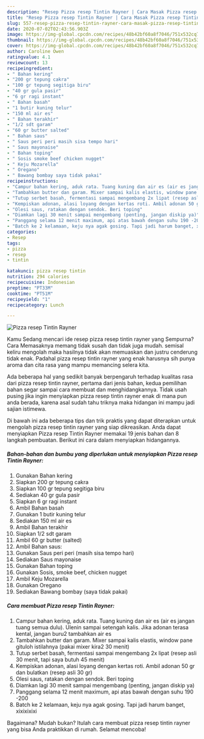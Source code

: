 ```yaml
---
description: "Resep Pizza resep Tintin Rayner | Cara Masak Pizza resep Tintin Rayner Yang Mudah Dan Praktis"
title: "Resep Pizza resep Tintin Rayner | Cara Masak Pizza resep Tintin Rayner Yang Mudah Dan Praktis"
slug: 557-resep-pizza-resep-tintin-rayner-cara-masak-pizza-resep-tintin-rayner-yang-mudah-dan-praktis
date: 2020-07-02T02:43:56.903Z
image: https://img-global.cpcdn.com/recipes/48b42bf60a8f7046/751x532cq70/pizza-resep-tintin-rayner-foto-resep-utama.jpg
thumbnail: https://img-global.cpcdn.com/recipes/48b42bf60a8f7046/751x532cq70/pizza-resep-tintin-rayner-foto-resep-utama.jpg
cover: https://img-global.cpcdn.com/recipes/48b42bf60a8f7046/751x532cq70/pizza-resep-tintin-rayner-foto-resep-utama.jpg
author: Caroline Owen
ratingvalue: 4.1
reviewcount: 13
recipeingredient:
- " Bahan kering"
- "200 gr tepung cakra"
- "100 gr tepung segitiga biru"
- "40 gr gula pasir"
- "6 gr ragi instant"
- " Bahan basah"
- "1 butir kuning telur"
- "150 ml air es"
- " Bahan terakhir"
- "1/2 sdt garam"
- "60 gr butter salted"
- " Bahan saus"
- " Saus peri peri masih sisa tempo hari"
- " Saus mayonaise"
- " Bahan toping"
- " Sosis smoke beef chicken nugget"
- " Keju Mozarella"
- " Oregano"
- " Bawang bombay saya tidak pakai"
recipeinstructions:
- "Campur bahan kering, aduk rata. Tuang kuning dan air es (air es jangan tuang semua dulu). Ulenin sampai setengah kalis. Jika adonan terasa kental, jangan buru2 tambahkan air es"
- "Tambahkan butter dan garam. Mixer sampai kalis elastis, window pane gituloh istilahnya (pakai mixer kira2 30 menit)"
- "Tutup serbet basah, fermentasi sampai mengembang 2x lipat (resep asli 30 menit, tapi saya butuh 45 menit)"
- "Kempiskan adonan, alasi loyang dengan kertas roti. Ambil adonan 50 gr dan bulatkan (resep asli 30 gr)"
- "Olesi saus, ratakan dengan sendok. Beri toping"
- "Diamkan lagi 30 menit sampai mengembang (penting, jangan diskip ya)"
- "Panggang selama 12 menit maximum, api atas bawah dengan suhu 190 -200"
- "Batch ke 2 kelamaan, keju nya agak gosing. Tapi jadi harum banget, xixixixixi"
categories:
- Resep
tags:
- pizza
- resep
- tintin

katakunci: pizza resep tintin 
nutrition: 294 calories
recipecuisine: Indonesian
preptime: "PT33M"
cooktime: "PT51M"
recipeyield: "1"
recipecategory: Lunch

---
```



![Pizza resep Tintin Rayner](https://img-global.cpcdn.com/recipes/48b42bf60a8f7046/751x532cq70/pizza-resep-tintin-rayner-foto-resep-utama.jpg)

Kamu Sedang mencari ide resep pizza resep tintin rayner yang Sempurna? Cara Memasaknya memang tidak susah dan tidak juga mudah. semisal keliru mengolah maka hasilnya tidak akan memuaskan dan justru cenderung tidak enak. Padahal pizza resep tintin rayner yang enak harusnya sih punya aroma dan cita rasa yang mampu memancing selera kita.



Ada beberapa hal yang sedikit banyak berpengaruh terhadap kualitas rasa dari pizza resep tintin rayner, pertama dari jenis bahan, kedua pemilihan bahan segar sampai cara membuat dan menghidangkannya. Tidak usah pusing jika ingin menyiapkan pizza resep tintin rayner enak di mana pun anda berada, karena asal sudah tahu triknya maka hidangan ini mampu jadi sajian istimewa.


Di bawah ini ada beberapa tips dan trik praktis yang dapat diterapkan untuk mengolah pizza resep tintin rayner yang siap dikreasikan. Anda dapat menyiapkan Pizza resep Tintin Rayner memakai 19 jenis bahan dan 8 langkah pembuatan. Berikut ini cara dalam menyiapkan hidangannya.

<!--inarticleads1-->

##### Bahan-bahan dan bumbu yang diperlukan untuk menyiapkan Pizza resep Tintin Rayner:

1. Gunakan  Bahan kering
1. Siapkan 200 gr tepung cakra
1. Siapkan 100 gr tepung segitiga biru
1. Sediakan 40 gr gula pasir
1. Siapkan 6 gr ragi instant
1. Ambil  Bahan basah
1. Gunakan 1 butir kuning telur
1. Sediakan 150 ml air es
1. Ambil  Bahan terakhir
1. Siapkan 1/2 sdt garam
1. Ambil 60 gr butter (salted)
1. Ambil  Bahan saus:
1. Gunakan  Saus peri peri (masih sisa tempo hari)
1. Sediakan  Saus mayonaise
1. Gunakan  Bahan toping
1. Gunakan  Sosis, smoke beef, chicken nugget
1. Ambil  Keju Mozarella
1. Gunakan  Oregano
1. Sediakan  Bawang bombay (saya tidak pakai)




<!--inarticleads2-->

##### Cara membuat Pizza resep Tintin Rayner:

1. Campur bahan kering, aduk rata. Tuang kuning dan air es (air es jangan tuang semua dulu). Ulenin sampai setengah kalis. Jika adonan terasa kental, jangan buru2 tambahkan air es
1. Tambahkan butter dan garam. Mixer sampai kalis elastis, window pane gituloh istilahnya (pakai mixer kira2 30 menit)
1. Tutup serbet basah, fermentasi sampai mengembang 2x lipat (resep asli 30 menit, tapi saya butuh 45 menit)
1. Kempiskan adonan, alasi loyang dengan kertas roti. Ambil adonan 50 gr dan bulatkan (resep asli 30 gr)
1. Olesi saus, ratakan dengan sendok. Beri toping
1. Diamkan lagi 30 menit sampai mengembang (penting, jangan diskip ya)
1. Panggang selama 12 menit maximum, api atas bawah dengan suhu 190 -200
1. Batch ke 2 kelamaan, keju nya agak gosing. Tapi jadi harum banget, xixixixixi




Bagaimana? Mudah bukan? Itulah cara membuat pizza resep tintin rayner yang bisa Anda praktikkan di rumah. Selamat mencoba!
